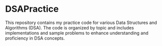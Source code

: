 # DSAPractice
This repository contains my practice code for various Data Structures and Algorithms (DSA). The code is organized by topic and includes implementations and sample problems to enhance understanding and proficiency in DSA concepts.
